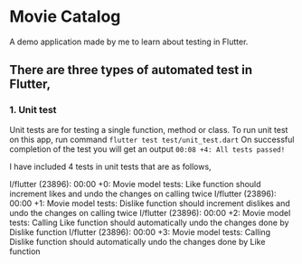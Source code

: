 # Movie Catalog

A demo application made by me to learn about testing in Flutter.

## There are three types of automated test in Flutter,

### 1. Unit test
Unit tests are for testing a single function, method or class.
To run unit test on this app, run command `flutter test test/unit_test.dart` 
On successful completion of the test you will get an output `00:08 +4: All tests passed!`

I have included 4 tests in unit tests that are as follows,

I/flutter (23896): 00:00 +0: Movie model tests:  Like function should increment likes and undo the changes on calling twice
I/flutter (23896): 00:00 +1: Movie model tests:  Dislike function should increment dislikes and undo the changes on calling twice
I/flutter (23896): 00:00 +2: Movie model tests:  Calling Like function should automatically undo the changes done by Dislike function
I/flutter (23896): 00:00 +3: Movie model tests:  Calling Dislike function should automatically undo the changes done by Like function

